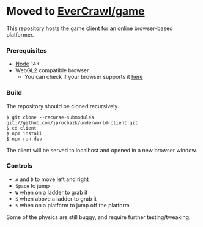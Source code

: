 # Moved to [EverCrawl/game](https://github.com/EverCrawl/game)

This repository hosts the game client for an online browser-based platformer.

### Prerequisites

* [Node](https://nodejs.org/en/) 14+
* WebGL2 compatible browser
  * You can check if your browser supports it [here](https://webglreport.com/?v=2)

### Build

The repository should be cloned recursively.

```
$ git clone --recurse-submodules git://github.com/jprochazk/underworld-client.git
$ cd client
$ npm install
$ npm run dev
```

The client will be served to localhost and opened in a new browser window.

### Controls

- `A` and `D` to move left and right
- `Space` to jump
- `W` when on a ladder to grab it
- `S` when above a ladder to grab it
- `S` when on a platform to jump off the platform

Some of the physics are still buggy, and require further testing/tweaking.